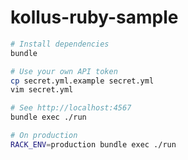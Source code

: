 kollus-ruby-sample
========

```bash
# Install dependencies
bundle

# Use your own API token
cp secret.yml.example secret.yml
vim secret.yml

# See http://localhost:4567
bundle exec ./run

# On production
RACK_ENV=production bundle exec ./run
```
